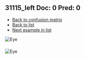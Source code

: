 ## 31115_left Doc: 0 Pred: 0
- [Back to confusion matrix](https://github.com/juliandewit/kaggle_retinopathy/blob/master/matrix.md)
- [Back to list](https://github.com/juliandewit/kaggle_retinopathy/blob/master/lists/00/list.md)
- [Next example in list](https://github.com/juliandewit/kaggle_retinopathy/blob/master/lists/00/31/31117_left.md)

![Eye](https://retinopaty.blob.core.windows.net/size1024/31115_left_0.jpeg)

### 

![Eye]()
